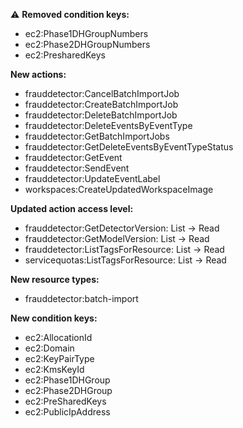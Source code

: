 :warning: **Removed condition keys:**

- ec2:Phase1DHGroupNumbers
- ec2:Phase2DHGroupNumbers
- ec2:PresharedKeys

**New actions:**

- frauddetector:CancelBatchImportJob
- frauddetector:CreateBatchImportJob
- frauddetector:DeleteBatchImportJob
- frauddetector:DeleteEventsByEventType
- frauddetector:GetBatchImportJobs
- frauddetector:GetDeleteEventsByEventTypeStatus
- frauddetector:GetEvent
- frauddetector:SendEvent
- frauddetector:UpdateEventLabel
- workspaces:CreateUpdatedWorkspaceImage

**Updated action access level:**

- frauddetector:GetDetectorVersion: List -> Read
- frauddetector:GetModelVersion: List -> Read
- frauddetector:ListTagsForResource: List -> Read
- servicequotas:ListTagsForResource: List -> Read

**New resource types:**

- frauddetector:batch-import

**New condition keys:**

- ec2:AllocationId
- ec2:Domain
- ec2:KeyPairType
- ec2:KmsKeyId
- ec2:Phase1DHGroup
- ec2:Phase2DHGroup
- ec2:PreSharedKeys
- ec2:PublicIpAddress
